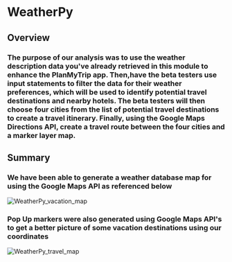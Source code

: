 # WeatherPy


## Overview

### The purpose of our analysis was to use the weather description data you've already retrieved in this module to enhance the PlanMyTrip app. Then,have the beta testers use input statements to filter the data for their weather preferences, which will be used to identify potential travel destinations and nearby hotels. The beta testers will then choose four cities from the list of potential travel destinations to create a travel itinerary. Finally, using the Google Maps Directions API, create a travel route between the four cities and a marker layer map.


## Summary

### We have been able to generate a weather database map for using the Google Maps API as referenced below
![WeatherPy_vacation_map](https://user-images.githubusercontent.com/47859209/194224149-ed8c44f6-5a12-4faa-ba75-c5be94139087.png)


### Pop Up markers were also generated using Google Maps API's to get a better picture of some vacation destinations using our coordinates

![WeatherPy_travel_map](https://user-images.githubusercontent.com/47859209/194224595-fb7aa48d-3435-4a8b-bd80-ffb9b98cec8c.png)
